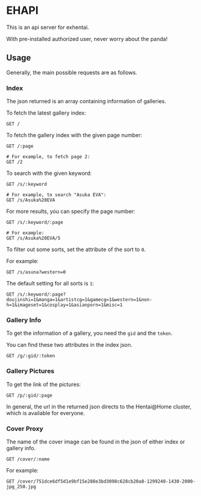 # EHAPI

This is an api server for exhentai.

With pre-installed authorized user, never worry about the panda!

## Usage

Generally, the main possible requests are as follows.

### Index

The json returned is an array containing information of galleries.

To fetch the latest gallery index:

```
GET /
```

To fetch the gallery index with the given page number:

```
GET /:page

# For example, to fetch page 2:
GET /2
```

To search with the given keyword:

```
GET /s/:keyword

# For example, to search "Asuka EVA":
GET /s/Asuka%20EVA
```

For more results, you can specify the page number:

```
GET /s/:keyword/:page

# For example: 
GET /s/Asuka%20EVA/5
```

To filter out some sorts, set the attribute of the sort to `0`.

For example:

```
GET /s/asuna?western=0
```

The default setting for all sorts is `1`:

```
GET /s/:keyword/:page?doujinshi=1&manga=1&artistcg=1&gamecg=1&western=1&non-h=1&imageset=1&cosplay=1&asianporn=1&misc=1
```

### Gallery Info

To get the information of a gallery, you need the `gid` and the `token`.

You can find these two attributes in the index json.

```
GET /g/:gid/:token
```

### Gallery Pictures

To get the link of the pictures:

```
GET /p/:gid/:page
```

In general, the url in the returned json directs to the Hentai@Home cluster, which is available for everyone.

### Cover Proxy

The name of the cover image can be found in the json of either index or gallery info.

```
GET /cover/:name
```

For example:

```
GET /cover/751dce6df5d1e9bf15e288e3bd3098c628cb20a8-1299240-1430-2000-jpg_250.jpg
```